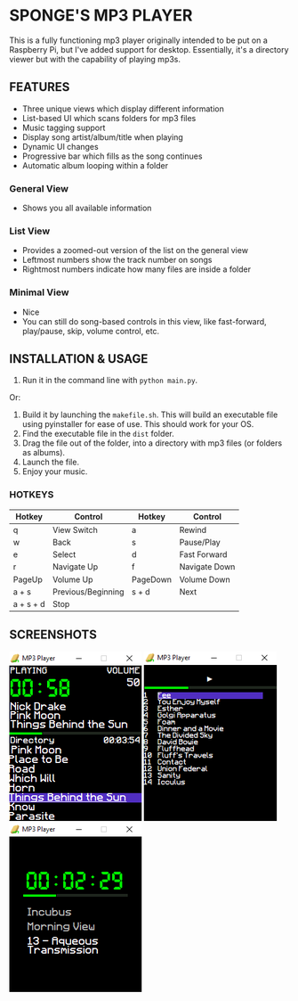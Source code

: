 # SPONGE'S MP3 PLAYER
This is a fully functioning mp3 player originally intended to be put on a Raspberry Pi, but I've added support for desktop.
Essentially, it's a directory viewer but with the capability of playing mp3s.

## FEATURES
- Three unique views which display different information
- List-based UI which scans folders for mp3 files
- Music tagging support
- Display song artist/album/title when playing
- Dynamic UI changes
- Progressive bar which fills as the song continues
- Automatic album looping within a folder
### General View
- Shows you all available information
### List View
- Provides a zoomed-out version of the list on the general view
- Leftmost numbers show the track number on songs
- Rightmost numbers indicate how many files are inside a folder
### Minimal View
- Nice
- You can still do song-based controls in this view, like fast-forward, play/pause, skip, volume control, etc.
  
## INSTALLATION & USAGE
1. Run it in the command line with `python main.py`.

Or:
1. Build it by launching the `makefile.sh`. This will build an executable file using pyinstaller for ease of use. This should work for your OS.
2. Find the executable file in the `dist` folder.
3. Drag the file out of the folder, into a directory with mp3 files (or folders as albums).
4. Launch the file.
5. Enjoy your music.

### HOTKEYS
|Hotkey|Control|Hotkey|Control|
|------|-------|------|-------|
|q|View Switch|a|Rewind
|w|Back|s|Pause/Play|
|e|Select|d|Fast Forward|
|r|Navigate Up|f|Navigate Down|
|PageUp|Volume Up|PageDown|Volume Down|
|a + s|Previous/Beginning|s + d|Next|
|a + s + d|Stop|

## SCREENSHOTS
![](./screenw/generalview.png)
![](./screenw/listview.png)
![](./screenw/minimalview.png)
